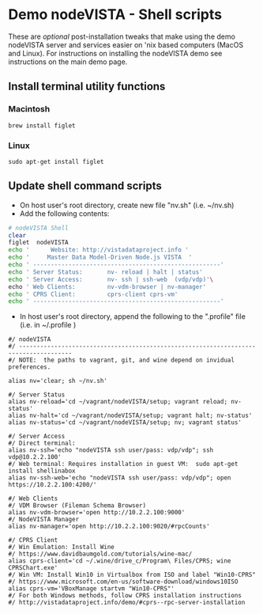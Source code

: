 # Demo nodeVISTA - Shell scripts
These are *optional* post-installation tweaks that make using the demo nodeVISTA server and services easier on 'nix based computers (MacOS and Linux).  For instructions on installing the nodeVISTA demo see instructions on the main demo page.  


## Install terminal utility functions
### Macintosh
```
brew install figlet
```
### Linux
``` 
sudo apt-get install figlet
```


## Update shell command scripts

* On host user's root directory, create new file "nv.sh" (i.e. ~/nv.sh) 
* Add the following contents:
``` sh
# nodeVISTA Shell 
clear
figlet  nodeVISTA
echo '      Website: http://vistadataproject.info '
echo '     Master Data Model-Driven Node.js VISTA  '
echo ' -----------------------------------------------------'
echo ' Server Status:       nv- reload | halt | status'
echo ' Server Access:       nv- ssh | ssh-web  (vdp/vdp)'\
echo ' Web Clients:         nv-vdm-browser | nv-manager'
echo ' CPRS Client:         cprs-client cprs-vm'
echo ' -----------------------------------------------------'
```



* In host user's root directory, append the following to the ".profile" file (i.e. in  ~/.profile )
```
#/ nodeVISTA
#/ -------------------------------------------------------------------------------------
#/ NOTE:  the paths to vagrant, git, and wine depend on invidual preferences. 

alias nv='clear; sh ~/nv.sh'

#/ Server Status
alias nv-reload='cd ~/vagrant/nodeVISTA/setup; vagrant reload; nv-status'
alias nv-halt='cd ~/vagrant/nodeVISTA/setup; vagrant halt; nv-status'
alias nv-status='cd ~/vagrant/nodeVISTA/setup; nv; vagrant status'

#/ Server Access
#/ Direct terminal:
alias nv-ssh='echo "nodeVISTA ssh user/pass: vdp/vdp"; ssh vdp@10.2.2.100'
#/ Web terminal: Requires installation in guest VM:  sudo apt-get install shellinabox
alias nv-ssh-web='echo "nodeVISTA ssh user/pass: vdp/vdp"; open https://10.2.2.100:4200/'

#/ Web Clients
#/ VDM Browser (Fileman Schema Browser)
alias nv-vdm-browser='open http://10.2.2.100:9000'
#/ NodeVISTA Manager 
alias nv-manager='open http://10.2.2.100:9020/#rpcCounts'

#/ CPRS Client
#/ Win Emulation: Install Wine
#/ https://www.davidbaumgold.com/tutorials/wine-mac/
alias cprs-client='cd ~/.wine/drive_c/Program\ Files/CPRS; wine CPRSChart.exe'
#/ Win VM: Install Win10 in Virtualbox from ISO and label "Win10-CPRS"
#/ https://www.microsoft.com/en-us/software-download/windows10ISO
alias cprs-vm='VBoxManage startvm "Win10-CPRS"'
#/ For both Windows methods, follow CPRS installation instructions
#/ http://vistadataproject.info/demo/#cprs--rpc-server-installation
```

